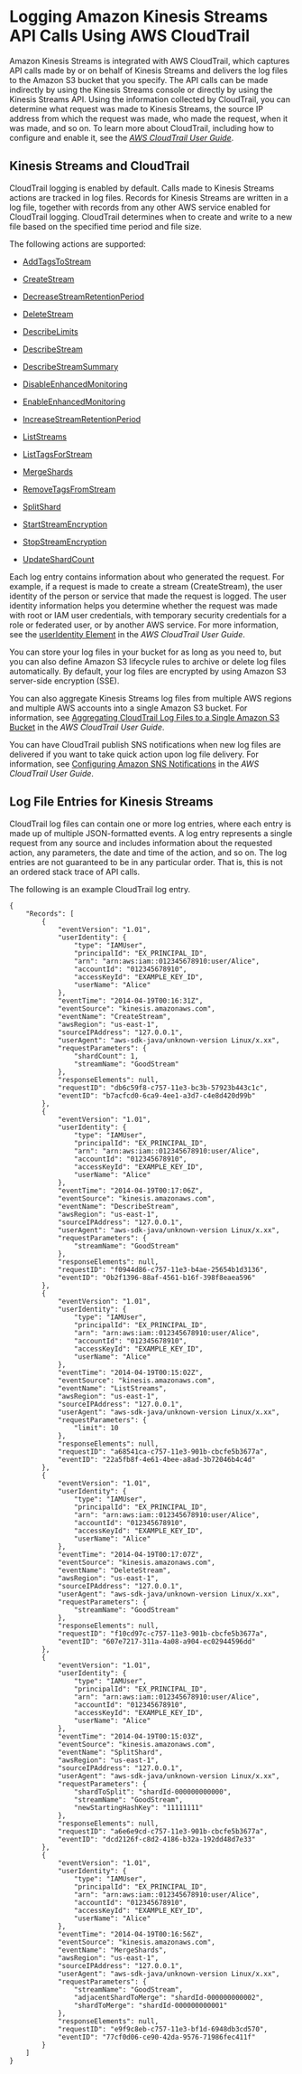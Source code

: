 # Logging Amazon Kinesis Streams API Calls Using AWS CloudTrail<a name="logging-using-cloudtrail"></a>

Amazon Kinesis Streams is integrated with AWS CloudTrail, which captures API calls made by or on behalf of Kinesis Streams and delivers the log files to the Amazon S3 bucket that you specify\. The API calls can be made indirectly by using the Kinesis Streams console or directly by using the Kinesis Streams API\. Using the information collected by CloudTrail, you can determine what request was made to Kinesis Streams, the source IP address from which the request was made, who made the request, when it was made, and so on\. To learn more about CloudTrail, including how to configure and enable it, see the *[AWS CloudTrail User Guide](http://docs.aws.amazon.com/awscloudtrail/latest/userguide/)*\. 

## Kinesis Streams and CloudTrail<a name="kinesis-info-in-cloudtrail"></a>

CloudTrail logging is enabled by default\. Calls made to Kinesis Streams actions are tracked in log files\. Records for Kinesis Streams are written in a log file, together with records from any other AWS service enabled for CloudTrail logging\. CloudTrail determines when to create and write to a new file based on the specified time period and file size\.

The following actions are supported:

+ [AddTagsToStream](http://docs.aws.amazon.com/kinesis/latest/APIReference/API_AddTagsToStream.html)

+ [CreateStream](http://docs.aws.amazon.com/kinesis/latest/APIReference/API_CreateStream.html)

+ [DecreaseStreamRetentionPeriod](http://docs.aws.amazon.com/kinesis/latest/APIReference/API_DecreaseStreamRetentionPeriod.html)

+ [DeleteStream](http://docs.aws.amazon.com/kinesis/latest/APIReference/API_DeleteStream.html)

+ [DescribeLimits](http://docs.aws.amazon.com/kinesis/latest/APIReference/API_DescribeLimits.html)

+ [DescribeStream](http://docs.aws.amazon.com/kinesis/latest/APIReference/API_DescribeStream.html)

+ [DescribeStreamSummary](http://docs.aws.amazon.com/kinesis/latest/APIReference/API_DescribeStreamSummary.html)

+ [DisableEnhancedMonitoring](http://docs.aws.amazon.com/kinesis/latest/APIReference/API_DisableEnhancedMonitoring.html)

+ [EnableEnhancedMonitoring](http://docs.aws.amazon.com/kinesis/latest/APIReference/API_EnableEnhancedMonitoring.html)

+ [IncreaseStreamRetentionPeriod](http://docs.aws.amazon.com/kinesis/latest/APIReference/API_IncreaseStreamRetentionPeriod.html)

+ [ListStreams](http://docs.aws.amazon.com/kinesis/latest/APIReference/API_ListStreams.html)

+ [ListTagsForStream](http://docs.aws.amazon.com/kinesis/latest/APIReference/API_ListTagsForStream.html)

+ [MergeShards](http://docs.aws.amazon.com/kinesis/latest/APIReference/API_MergeShards.html)

+ [RemoveTagsFromStream](http://docs.aws.amazon.com/kinesis/latest/APIReference/API_RemoveTagsFromStream.html)

+ [SplitShard](http://docs.aws.amazon.com/kinesis/latest/APIReference/API_SplitShard.html)

+ [StartStreamEncryption](http://docs.aws.amazon.com/kinesis/latest/APIReference/API_StartStreamEncryption.html)

+ [StopStreamEncryption](http://docs.aws.amazon.com/kinesis/latest/APIReference/API_StopStreamEncryption.html)

+ [UpdateShardCount](http://docs.aws.amazon.com/kinesis/latest/APIReference/API_UpdateShardCount.html)

Each log entry contains information about who generated the request\. For example, if a request is made to create a stream \(CreateStream\), the user identity of the person or service that made the request is logged\. The user identity information helps you determine whether the request was made with root or IAM user credentials, with temporary security credentials for a role or federated user, or by another AWS service\. For more information, see the [userIdentity Element](http://docs.aws.amazon.com/awscloudtrail/latest/userguide/event_reference_user_identity.html) in the *AWS CloudTrail User Guide*\.

You can store your log files in your bucket for as long as you need to, but you can also define Amazon S3 lifecycle rules to archive or delete log files automatically\. By default, your log files are encrypted by using Amazon S3 server\-side encryption \(SSE\)\.

You can also aggregate Kinesis Streams log files from multiple AWS regions and multiple AWS accounts into a single Amazon S3 bucket\. For information, see [Aggregating CloudTrail Log Files to a Single Amazon S3 Bucket](http://docs.aws.amazon.com/awscloudtrail/latest/userguide/aggregating_logs_top_level.html) in the *AWS CloudTrail User Guide*\.

You can have CloudTrail publish SNS notifications when new log files are delivered if you want to take quick action upon log file delivery\. For information, see [Configuring Amazon SNS Notifications](http://docs.aws.amazon.com/awscloudtrail/latest/userguide/getting_notifications_top_level.html) in the *AWS CloudTrail User Guide*\.

## Log File Entries for Kinesis Streams<a name="kinesis-log-entries"></a>

CloudTrail log files can contain one or more log entries, where each entry is made up of multiple JSON\-formatted events\. A log entry represents a single request from any source and includes information about the requested action, any parameters, the date and time of the action, and so on\. The log entries are not guaranteed to be in any particular order\. That is, this is not an ordered stack trace of API calls\.

The following is an example CloudTrail log entry\.

```
{
    "Records": [
        {
            "eventVersion": "1.01",
            "userIdentity": {
                "type": "IAMUser",
                "principalId": "EX_PRINCIPAL_ID",
                "arn": "arn:aws:iam::012345678910:user/Alice",
                "accountId": "012345678910",
                "accessKeyId": "EXAMPLE_KEY_ID",
                "userName": "Alice"
            },
            "eventTime": "2014-04-19T00:16:31Z",
            "eventSource": "kinesis.amazonaws.com",
            "eventName": "CreateStream",
            "awsRegion": "us-east-1",
            "sourceIPAddress": "127.0.0.1",
            "userAgent": "aws-sdk-java/unknown-version Linux/x.xx",
            "requestParameters": {
                "shardCount": 1,
                "streamName": "GoodStream"
            },
            "responseElements": null,
            "requestID": "db6c59f8-c757-11e3-bc3b-57923b443c1c",
            "eventID": "b7acfcd0-6ca9-4ee1-a3d7-c4e8d420d99b"
        },
        {
            "eventVersion": "1.01",
            "userIdentity": {
                "type": "IAMUser",
                "principalId": "EX_PRINCIPAL_ID",
                "arn": "arn:aws:iam::012345678910:user/Alice",
                "accountId": "012345678910",
                "accessKeyId": "EXAMPLE_KEY_ID",
                "userName": "Alice"
            },
            "eventTime": "2014-04-19T00:17:06Z",
            "eventSource": "kinesis.amazonaws.com",
            "eventName": "DescribeStream",
            "awsRegion": "us-east-1",
            "sourceIPAddress": "127.0.0.1",
            "userAgent": "aws-sdk-java/unknown-version Linux/x.xx",
            "requestParameters": {
                "streamName": "GoodStream"
            },
            "responseElements": null,
            "requestID": "f0944d86-c757-11e3-b4ae-25654b1d3136",
            "eventID": "0b2f1396-88af-4561-b16f-398f8eaea596"
        },
        {
            "eventVersion": "1.01",
            "userIdentity": {
                "type": "IAMUser",
                "principalId": "EX_PRINCIPAL_ID",
                "arn": "arn:aws:iam::012345678910:user/Alice",
                "accountId": "012345678910",
                "accessKeyId": "EXAMPLE_KEY_ID",
                "userName": "Alice"
            },
            "eventTime": "2014-04-19T00:15:02Z",
            "eventSource": "kinesis.amazonaws.com",
            "eventName": "ListStreams",
            "awsRegion": "us-east-1",
            "sourceIPAddress": "127.0.0.1",
            "userAgent": "aws-sdk-java/unknown-version Linux/x.xx",
            "requestParameters": {
                "limit": 10
            },
            "responseElements": null,
            "requestID": "a68541ca-c757-11e3-901b-cbcfe5b3677a",
            "eventID": "22a5fb8f-4e61-4bee-a8ad-3b72046b4c4d"
        },
        {
            "eventVersion": "1.01",
            "userIdentity": {
                "type": "IAMUser",
                "principalId": "EX_PRINCIPAL_ID",
                "arn": "arn:aws:iam::012345678910:user/Alice",
                "accountId": "012345678910",
                "accessKeyId": "EXAMPLE_KEY_ID",
                "userName": "Alice"
            },
            "eventTime": "2014-04-19T00:17:07Z",
            "eventSource": "kinesis.amazonaws.com",
            "eventName": "DeleteStream",
            "awsRegion": "us-east-1",
            "sourceIPAddress": "127.0.0.1",
            "userAgent": "aws-sdk-java/unknown-version Linux/x.xx",
            "requestParameters": {
                "streamName": "GoodStream"
            },
            "responseElements": null,
            "requestID": "f10cd97c-c757-11e3-901b-cbcfe5b3677a",
            "eventID": "607e7217-311a-4a08-a904-ec02944596dd"
        },
        {
            "eventVersion": "1.01",
            "userIdentity": {
                "type": "IAMUser",
                "principalId": "EX_PRINCIPAL_ID",
                "arn": "arn:aws:iam::012345678910:user/Alice",
                "accountId": "012345678910",
                "accessKeyId": "EXAMPLE_KEY_ID",
                "userName": "Alice"
            },
            "eventTime": "2014-04-19T00:15:03Z",
            "eventSource": "kinesis.amazonaws.com",
            "eventName": "SplitShard",
            "awsRegion": "us-east-1",
            "sourceIPAddress": "127.0.0.1",
            "userAgent": "aws-sdk-java/unknown-version Linux/x.xx",
            "requestParameters": {
                "shardToSplit": "shardId-000000000000",
                "streamName": "GoodStream",
                "newStartingHashKey": "11111111"
            },
            "responseElements": null,
            "requestID": "a6e6e9cd-c757-11e3-901b-cbcfe5b3677a",
            "eventID": "dcd2126f-c8d2-4186-b32a-192dd48d7e33"
        },
        {
            "eventVersion": "1.01",
            "userIdentity": {
                "type": "IAMUser",
                "principalId": "EX_PRINCIPAL_ID",
                "arn": "arn:aws:iam::012345678910:user/Alice",
                "accountId": "012345678910",
                "accessKeyId": "EXAMPLE_KEY_ID",
                "userName": "Alice"
            },
            "eventTime": "2014-04-19T00:16:56Z",
            "eventSource": "kinesis.amazonaws.com",
            "eventName": "MergeShards",
            "awsRegion": "us-east-1",
            "sourceIPAddress": "127.0.0.1",
            "userAgent": "aws-sdk-java/unknown-version Linux/x.xx",
            "requestParameters": {
                "streamName": "GoodStream",
                "adjacentShardToMerge": "shardId-000000000002",
                "shardToMerge": "shardId-000000000001"
            },
            "responseElements": null,
            "requestID": "e9f9c8eb-c757-11e3-bf1d-6948db3cd570",
            "eventID": "77cf0d06-ce90-42da-9576-71986fec411f"
        }
    ]
}
```